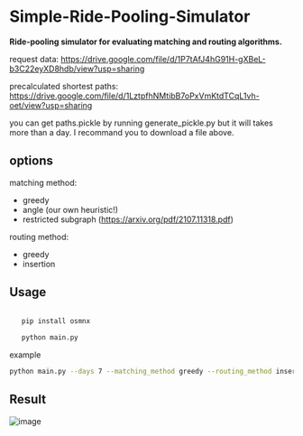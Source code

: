 # Simple-Ride-Pooling-Simulator

<b>Ride-pooling simulator for evaluating matching and routing
algorithms.</b>



request data:
https://drive.google.com/file/d/1P7tAfJ4hG91H-gXBeL-b3C22eyXD8hdb/view?usp=sharing

precalculated shortest paths:
https://drive.google.com/file/d/1LztpfhNMtibB7oPxVmKtdTCqL1vh-oet/view?usp=sharing

you can get paths.pickle by running generate_pickle.py but it will takes more than a day. I recommand you to download a file above.

 ## options
 
 matching method:
 - greedy
 - angle (our own heuristic!)
 - restricted subgraph (https://arxiv.org/pdf/2107.11318.pdf)
 
 
 routing method:
 - greedy
 - insertion

## Usage

 ```bash
 
    pip install osmnx
    
    python main.py

 ```

example
 
 ```bash
 python main.py --days 7 --matching_method greedy --routing_method insertion --supply under
 ```
 
 ## Result
 
![image](https://user-images.githubusercontent.com/28619620/144892474-f0746a46-f109-4c88-8ce6-603bf3bc2eee.png)
 
